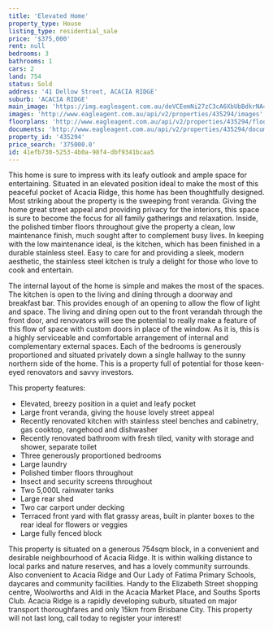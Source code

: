 ```yaml
---
title: 'Elevated Home'
property_type: House
listing_type: residential_sale
price: '$375,000'
rent: null
bedrooms: 3
bathrooms: 1
cars: 2
land: 754
status: Sold
address: '41 Dellow Street, ACACIA RIDGE'
suburb: 'ACACIA RIDGE'
main_image: 'https://img.eagleagent.com.au/deVCEemNi27zC3cA6XbUbBdkrNA=/1280x854/smart/https://s3-us-west-2.amazonaws.com/eagleagent-orig/images/6822849/131163894-image-M.jpg'
images: 'http://www.eagleagent.com.au/api/v2/properties/435294/images'
floorplans: 'http://www.eagleagent.com.au/api/v2/properties/435294/floorplans'
documents: 'http://www.eagleagent.com.au/api/v2/properties/435294/documents'
property_id: '435294'
price_search: '375000.0'
id: 41efb730-5253-4b0a-98f4-dbf9341bcaa5
---
```

This home is sure to impress with its leafy outlook and ample space for entertaining. Situated in an elevated position ideal to make the most of this peaceful pocket of Acacia Ridge, this home has been thoughtfully designed. Most striking about the property is the sweeping front veranda. Giving the home great street appeal and providing privacy for the interiors, this space is sure to become the focus for all family gatherings and relaxation. Inside, the polished timber floors throughout give the property a clean, low maintenance finish, much sought after to complement busy lives. In keeping with the low maintenance ideal, is the kitchen, which has been finished in a durable stainless steel. Easy to care for and providing a sleek, modern aesthetic, the stainless steel kitchen is truly a delight for those who love to cook and entertain.

The internal layout of the home is simple and makes the most of the spaces. The kitchen is open to the living and dining through a doorway and breakfast bar. This provides enough of an opening to allow the flow of light and space. The living and dining open out to the front verandah through the front door, and renovators will see the potential to really make a feature of this flow of space with custom doors in place of the window. As it is, this is a highly serviceable and comfortable arrangement of internal and complementary external spaces. Each of the bedrooms is generously proportioned and situated privately down a single hallway to the sunny northern side of the home. This is a property full of potential for those keen-eyed renovators and savvy investors.

This property features:

*  Elevated, breezy position in a quiet and leafy pocket
*  Large front veranda, giving the house lovely street appeal
*  Recently renovated kitchen with stainless steel benches and cabinetry, gas cooktop, rangehood and dishwasher
*  Recently renovated bathroom with fresh tiled, vanity with storage and shower, separate toilet
*  Three generously proportioned bedrooms
*  Large laundry
*  Polished timber floors throughout
*  Insect and security screens throughout
*  Two 5,000L rainwater tanks
*  Large rear shed
*  Two car carport under decking
*  Terraced front yard with flat grassy areas, built in planter boxes to the rear ideal for flowers or veggies
*  Large fully fenced block

This property is situated on a generous 754sqm block, in a convenient and desirable neighbourhood of Acacia Ridge. It is within walking distance to local parks and nature reserves, and has a lovely community surrounds. Also convenient to Acacia Ridge and Our Lady of Fatima Primary Schools, daycares and community facilities. Handy to the Elizabeth Street shopping centre, Woolworths and Aldi in the Acacia Market Place, and Souths Sports Club. Acacia Ridge is a rapidly developing suburb, situated on major transport thoroughfares and only 15km from Brisbane City. This property will not last long, call today to register your interest!